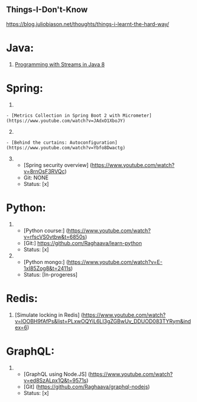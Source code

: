 ## Things-I-Don't-Know

 https://blog.juliobiason.net/thoughts/things-i-learnt-the-hard-way/

# Java: 
  1) [Programming with Streams in Java 8](https://www.youtube.com/watch?v=rVfRDLIw_Zw)

# Spring:

  1. 
    - [Metrics Collection in Spring Boot 2 with Micrometer] (https://www.youtube.com/watch?v=JAdxO1XboJY)
  2.
    - [Behind the curtains: Autoconfiguration] (https://www.youtube.com/watch?v=Ybfo8Dwactg)
  3.
     - [Spring security overview] (https://www.youtube.com/watch?v=8rnOsF3RVQc)
     - Git: NONE
     - Status: [x]
  
# Python:
  1. 
       - [Python course:] (https://www.youtube.com/watch?v=rfscVS0vtbw&t=6850s)
       - [Git:] https://github.com/Raghaava/learn-python
       - Status: [x]
  2. 
       - [Python mongo:] (https://www.youtube.com/watch?v=E-1xI85Zog8&t=2411s)
       - Status: [In-progeress]
    
# Redis:
  1) [Simulate locking in Redis] (https://www.youtube.com/watch?v=lOOBH9fAfPs&list=PLxwOQYiL6LI3gZGBwUv_DDUOD083TYRym&index=6)
  
# GraphQL:
  1.
     - [GraphQL using Node.JS] (https://www.youtube.com/watch?v=ed8SzALpx1Q&t=9571s)
     - [Git] (https://github.com/Raghaava/graphql-nodejs)
     - Status: [x]

